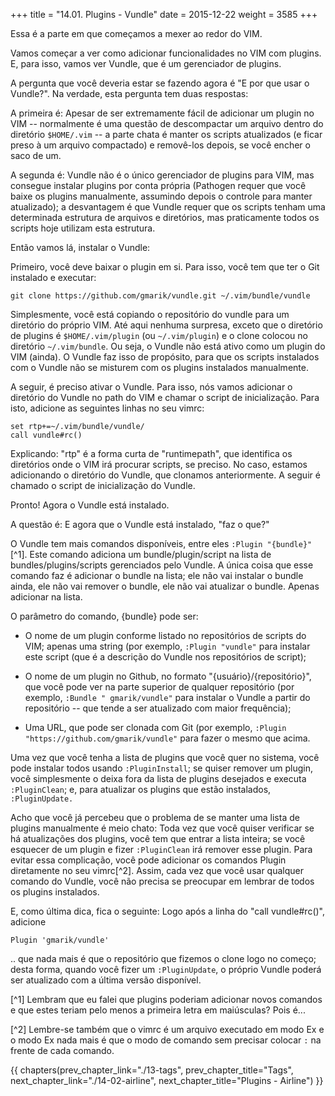 +++
title = "14.01. Plugins - Vundle"
date = 2015-12-22
weight = 3585
+++

Essa é a parte em que começamos a mexer ao redor do VIM.

<!-- more -->

Vamos começar a ver como adicionar funcionalidades no VIM com plugins. E, para
isso, vamos ver Vundle, que é um gerenciador de plugins.

A pergunta que você deveria estar se fazendo agora é "E por que usar o
Vundle?". Na verdade, esta pergunta tem duas respostas:

A primeira é: Apesar de ser extremamente fácil de adicionar um plugin no VIM --
normalmente é uma questão de descompactar um arquivo dentro do diretório
`$HOME/.vim` -- a parte chata é manter os scripts atualizados (e ficar preso à um
arquivo compactado) e removê-los depois, se você encher o saco de um.

A segunda é: Vundle não é o único gerenciador de plugins para VIM, mas consegue
instalar plugins por conta própria (Pathogen requer que você baixe os plugins
manualmente, assumindo depois o controle para manter atualizado); a desvantagem
é que Vundle requer que os scripts tenham uma determinada estrutura de arquivos
e diretórios, mas praticamente todos os scripts hoje utilizam esta estrutura.

Então vamos lá, instalar o Vundle:

Primeiro, você deve baixar o plugin em si. Para isso, você tem que ter o Git
instalado e executar:

```
git clone https://github.com/gmarik/vundle.git ~/.vim/bundle/vundle
```

Simplesmente, você está copiando o repositório do vundle para um diretório do
próprio VIM. Até aqui nenhuma surpresa, exceto que o diretório de plugins é
`$HOME/.vim/plugin` (ou `~/.vim/plugin`) e o clone colocou no diretório
`~/.vim/bundle`. Ou seja, o Vundle não está ativo como um plugin do VIM (ainda).
O Vundle faz isso de propósito, para que os scripts instalados com o Vundle não
se misturem com os plugins instalados manualmente.

A seguir, é preciso ativar o Vundle. Para isso, nós vamos adicionar o diretório
do Vundle no path do VIM e chamar o script de inicialização. Para isto,
adicione as seguintes linhas no seu vimrc:

```vim
set rtp+=~/.vim/bundle/vundle/
call vundle#rc()
```

Explicando: "rtp" é a forma curta de "runtimepath", que identifica os
diretórios onde o VIM irá procurar scripts, se preciso. No caso, estamos
adicionando o diretório do Vundle, que clonamos anteriormente. A seguir é
chamado o script de inicialização do Vundle.

Pronto! Agora o Vundle está instalado.

A questão é: E agora que o Vundle está instalado, "faz o que?"

O Vundle tem mais comandos disponíveis, entre eles `:Plugin "{bundle}"`[^1]. Este
comando adiciona um bundle/plugin/script na lista de bundles/plugins/scripts
gerenciados pelo Vundle. A única coisa que esse comando faz é adicionar o
bundle na lista; ele não vai instalar o bundle ainda, ele não vai remover o
bundle, ele não vai atualizar o bundle. Apenas adicionar na lista.

O parâmetro do comando, {bundle} pode ser:

* O nome de um plugin conforme listado no repositórios de scripts do VIM;
  apenas uma string (por exemplo, `:Plugin "vundle"` para instalar este script
  (que é a descrição do Vundle nos repositórios de script);

* O nome de um plugin no Github, no formato "{usuário}/{repositório}", que você
  pode ver na parte superior de qualquer repositório (por exemplo, `:Bundle "
  gmarik/vundle"` para instalar o Vundle a partir do repositório -- que tende a
  ser atualizado com maior frequência);

* Uma URL, que pode ser clonada com Git (por exemplo, `:Plugin
  "https://github.com/gmarik/vundle"` para fazer o mesmo que acima.

Uma vez que você tenha a lista de plugins que você quer no sistema, você pode
instalar todos usando `:PluginInstall`; se quiser remover um plugin, você
simplesmente o deixa fora da lista de plugins desejados e executa `:PluginClean`;
e, para atualizar os plugins que estão instalados, `:PluginUpdate.`

Acho que você já percebeu que o problema de se manter uma lista de plugins
manualmente é meio chato: Toda vez que você quiser verificar se há atualizações
dos plugins, você tem que entrar a lista inteira; se você esquecer de um plugin
e fizer `:PluginClean` irá remover esse plugin. Para evitar essa complicação,
você pode adicionar os comandos Plugin diretamente no seu vimrc[^2]. Assim, cada
vez que você usar qualquer comando do Vundle, você não precisa se preocupar em
lembrar de todos os plugins instalados.

E, como última dica, fica o seguinte: Logo após a linha do "call vundle#rc()",
adicione

```viml
Plugin 'gmarik/vundle'
```

.. que nada mais é que o repositório que fizemos o clone logo no começo; desta
forma, quando você fizer um `:PluginUpdate`, o próprio Vundle poderá ser
atualizado com a última versão disponível.

[^1] Lembram que eu falei que plugins poderiam adicionar novos comandos e que
     estes teriam pelo menos a primeira letra em maiúsculas? Pois é...

[^2] Lembre-se também que o vimrc é um arquivo executado em modo Ex e o modo Ex
     nada mais é que o modo de comando sem precisar colocar `:` na frente de cada
     comando.

{{ chapters(prev_chapter_link="./13-tags", prev_chapter_title="Tags", next_chapter_link="./14-02-airline", next_chapter_title="Plugins - Airline") }}
